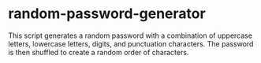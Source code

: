 # random-password-generator
This script generates a random password with a combination of uppercase letters, lowercase letters, digits, and punctuation characters. The password is then shuffled to create a random order of characters.
